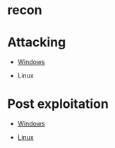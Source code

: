 # recon


# Attacking

- [Windows](https://github.com/Kahvi-0/Cheat-Sheets/tree/master/Attacking/Windows)

- Linux


# Post exploitation

- [Windows](https://github.com/Kahvi-0/Cheat-Sheets/tree/master/Post%20exploitation/Windows)

- [Linux](https://github.com/Kahvi-0/Cheat-Sheets/tree/master/Post%20exploitation/Linux)



